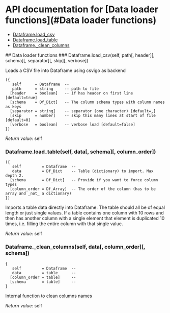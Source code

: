 # API documentation for [Data loader functions](#__Data loader functions__)
- [Dataframe.load_csv](#Dataframe.load_csv)
- [Dataframe.load_table](#Dataframe.load_table)
- [Dataframe._clean_columns](#Dataframe._clean_columns)

<a name="__Data loader functions__">
## Data loader functions

<a name="Dataframe.load_csv">
### Dataframe.load_csv(self, path[, header][, schema][, separator][, skip][, verbose])

Loads a CSV file into Dataframe using csvigo as backend

```
({
   self      = Dataframe  -- 
   path      = string     -- path to file
  [header    = boolean]   -- if has header on first line [default=true]
  [schema    = Df_Dict]   -- The column schema types with column names as keys
  [separator = string]    -- separator (one character) [default=,]
  [skip      = number]    -- skip this many lines at start of file [default=0]
  [verbose   = boolean]   -- verbose load [default=false]
})
```

_Return value_: self
	<a name="Dataframe.load_table">
### Dataframe.load_table(self, data[, schema][, column_order])

```
({
   self         = Dataframe  -- 
   data         = Df_Dict    -- Table (dictionary) to import. Max depth 2.
  [schema       = Df_Dict]   -- Provide if you want to force column types
  [column_order = Df_Array]  -- The order of the column (has to be array and _not_ a dictionary)
})
```

Imports a table data directly into Dataframe. The table should all be of equal length
or just single values. If a table contains one column with 10 rows and then has
another column with a single element that element is duplicated 10 times, i.e.
filling the entire column with that single value.


_Return value_: self
	<a name="Dataframe._clean_columns">
### Dataframe._clean_columns(self, data[, column_order][, schema])

```
{
   self         = Dataframe  -- 
   data         = table      -- 
  [column_order = table]     -- 
  [schema       = table]     -- 
}
```

Internal function to clean columns names

_Return value_: self